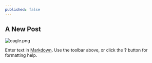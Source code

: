 ```yaml
---
published: false
---
```


## A New Post

![eagle.png]({{site.baseurl}}/media/eagle.png)

Enter text in [Markdown](http://daringfireball.net/projects/markdown/). Use the toolbar above, or click the **?** button for formatting help.
